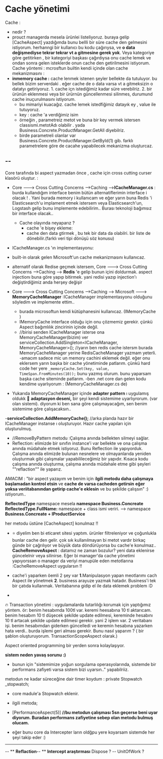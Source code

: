 # Cache yönetimi
Cache : 
- nedir ? 
- prouct managerda mesela ürünlei listeliyoruz.  buraya gelip [CacheAspect] yazdığımda bunu bellli bir süre cache den gelmesini istiyorum. herhanngi bir kullanıcı bu kodu çağırıysa, ve **o data değişmediyse tekrar tekrar vt a gitmesine gerek yok**.    Veya kategoriye göre getitirken , bir kategoriyi başkası çağırdıysa onu cache lemek ve ondan sonra gelen isteklerde onun cache den getirilmesini istiyorum.
Cache yöntemi :
mcrosftun builtin kendi içinde olan cache mekanizmasını :
- **inmemory cache :** cache lenmek istenen şeyler bellekte  da tutuluyor. bu bellek bizim serverdaki  . eğer cache de o data varsa vt a gitmeksizin o datatyı getiriyoruz. 1. cache içn istediğimiz kadar süre verebilriz. 2. bir ürünün eklenmesi veya bir ürürnün güncellenmesi silinmes, durumund cache inuçurulmasını istiyorum.
	-	bu mimariyi kuacağız. cache lemek istedfiğimiz datayık ey , value ile tutuyoruz. 
	-	key : cache 'a verdiğimiz isim 
	- örneğin , parametreiz metot ve buna  bir key vermek istersen classismi.metotAdı olabilir . yada Business.Concrete.ProductManager.GetAll diyebilriz.
	- birde parametreli olanlar var Business.Concrete.ProductManager.GetById(1) gib. farklı parametrelere göre de cacahe yapabilecek mekanizma oluşturcaz.

--
--
Core tarafında bi aspect yazmadan önce , cache için cross cutting curser klasörü oluştur. :
- Core ---> Cross Cutting Concerns -->Caching   -->**ICacheManager.cs**   : burda kullandığım interface benim bütün alternatiflerimin interface i olacak ! . Yani burada memory i kullanıcam ve eğer yarın buna Redis 'i Elasticsearch'u implament etmek istersem veya Elasticsearch'un, Logstash gelip bunu implemente edebilirim.. Burası teknoloji bağımsız bir interface olacak..
	 - Cache olayında neyaparız ?
		- cache 'e bişey ekleme: 
		- cache den data gtirmek , bu tek bir data da olabilri. bir liste de dönebilir.(farklı veri tipi dönüşü söz konusu)
- ICacheManager.cs 'ın implementasyonu:
- built-in olarak gelen Microsoft'un cache mekanizmasını kullanıcaz. 
- alternatif olarak Redise geçmek istersem,  Core ---> Cross Cutting Concerns -->Caching   --> **Redis** 'e gelip bunun içini doldurmak. aspect injectionı buna göre yapıp bitirmek. yani redisi yazıp injection'ı değiştirdiğimiz anda herşey değişir

- Core ---> Cross Cutting Concerns -->Caching   --> Microsoft ---> **MemoryCacheManager** :ICacheManager implementasyonu  olduğunu söyledim ve implemente ettim..
	- burada microsoftun kendi kütüphanesini kullanıcaz. (IMemoryCache )
	- IMemoryCache  interface olduğu için onu çözmemiz gerekir. çünkü Aspect bağımlılık zincirinin içinde değil.
	- //birisi senden ICacheManager  isterse ona MemoryCacheManager(bizim) ver
            serviceCollection.AddSingleton<ICacheManager, MemoryCacheManager>();
            //yarın ben redis cache istersm burada MemoryCacheManager yerine  RedisCacheManager yazmam yeterli.
-amacım sadece mic un memory cachini eklemek değil. eğer onu eklersem  yarın başka bir cache yönetiminde patlarım. çünkü hard code  her yere `_memoryCache.Set(key, value, TimeSpan.FromMinutes(10));` bunu yazmış olurum. bunu yaparsam başka cache siteminde patlarım.
-ben .net core dan gelen kodu kendime uyarlıyorum :  (MemoryCacheManager.cs de)

- Yukarıda MemoryCacheManager içinde **adapter pattern** ı uygulamış oldukk   :green_heart:   **adaptasyon deseni,** bir şeyi kendi sistemime uyarlıyrorum. (var olan sistemi). diyorum ki ben sana göre çalışmayacağım, sen benim sistemime göre çalışacaksın..

-**serviceCollection.AddMemoryCache();**  //arka planda hazır bir  ICacheManager instanse ı oluşturuyor. Hazır cache yapıları için oluşturulmuş.
 - //RemoveByPattern metodu :Çalışma anında bellekten silmeyi sağlar.
- Reflection: elimizde bir sınıfın instance'i var bellekte ve ona çalışma anında müdahale etmek istiyoruz. Bunu Reflection ile yapıyorduk. Çalışma anında elimizde bulunan nesnelere ve olmayanlarıda yeniden oluşturmak gibi çalışmalar yapabilileceğimiz bir yapıdır. Kısaca kodu çalışma anında oluşturma, çalışma anında müdahale etme gibi şeyleri ""reflaction"" ile yaparız.


AMACIM :  "bir aspect yazayım ve benim için i**lgili metodu daha çalışmaya başlamadan kontrol etsin** ve **cache de varsa cacheden getirsin** **eğer yoksa veriitabanından getirip cache'e eklesin** ve bu şekilde çalışsın" :) istiyorum..


**ReflectedType**  namespace  mesela  **namespace   Business.Concreate**
**ReflectedType.FullName:**    namespace + class ismi veriri. -->  namespace   **Business.Concreate  + IProductService**

her metodu üstüne    [CacheAspect] konulmaz !!

-     
    :star: diyelim ben bi eticaret sitesi yaptım. ürünler filtreleniyor ve çoğunlukla bunlar cache den gelir. çok sık kullanılmayan bi metot vardır birkaç günde bir çağrılıyor ve büyük data döndürüyorsa bu cache'e konulmaz..
    **CacheRemoveAspect**   :    datamız ne zaman bozulur?  yeni data eklenirse güncelelnir veya silinirse. Eğer bi manager'da cache yönetimi yapıyorssan o manager da veriyi manupüle eden metotlarına  :CacheRemoveAspect    uygularsın !!

- cache'i yaparken öemli 2 şey var 
**1**.Manipulasyon yapan meotlarımı cach Aspect ile yönetmek
**2**. business arayuze yazmak hatadır. Business'i tek bir çatıda kullanmak. 
Veritabanına gidip el ile data eklemek problem :D


-   
:fire: Transaction yönetimi : uygulamalarda tutarlılığı korumak için yaptığımız yöntem. ör: benim hesabımda 100tl var. keremi heesabına 10 tl aktarıcam. benim hesabım 10 tl düşecek şekilde update edilmesi, kereminde hesabını 10 tl artacak şekilde update edilmesi gerekir.  yani 2 işlem var. 2 veritabanı işi. benim hesabımdan giderken güncelledi ve keremin hesabına yazarken hata verdi.. burda işlemi geri alması gerekir. Bunu nasıl yaparım ?
( bir şablon oluşturuyorum. TransactionScopeAspect olarak.) 

Aspect oriented programming bir yerden sonra kolaylaşıyor.

**sistem neden yavaş sorunu :)**
- bunun  için "sistemimize yoğun sorgulama operasyolarında, sistemde bir performans zafiyeti varsa sistem bizi uyarsın.." yapabilriiz.

metodun ne kadar süreceğine dair timer koydum : private  Stopwatch  _stopwatch;
- core madule'a Stopwatch eklenir.

- ilgili metoda;
-    [PerformanceAspect(5)]  **//bu metodun çalışması 5sn geçerse beni uyar diyorum.  Buradan performans zafiyetine sebep olan metodu bulmuş olucam.**
- eğer bunu core da  Intercepter ların oldğpu yere koyarsam sistemde her şeyi takip eder :)



-----

-- ** **Reflaction**--  ** **Intercept araştırması**   Dispose ? -- UnitOfWork ?